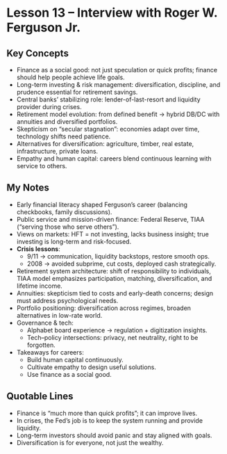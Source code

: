 # Lesson 13 – Interview with Roger W. Ferguson Jr.

## Key Concepts
- Finance as a social good: not just speculation or quick profits; finance should help people achieve life goals.  
- Long-term investing & risk management: diversification, discipline, and prudence essential for retirement savings.  
- Central banks’ stabilizing role: lender-of-last-resort and liquidity provider during crises.  
- Retirement model evolution: from defined benefit → hybrid DB/DC with annuities and diversified portfolios.  
- Skepticism on “secular stagnation”: economies adapt over time, technology shifts need patience.  
- Alternatives for diversification: agriculture, timber, real estate, infrastructure, private loans.  
- Empathy and human capital: careers blend continuous learning with service to others.  

## My Notes
- Early financial literacy shaped Ferguson’s career (balancing checkbooks, family discussions).  
- Public service and mission-driven finance: Federal Reserve, TIAA (“serving those who serve others”).  
- Views on markets: HFT = not investing, lacks business insight; true investing is long-term and risk-focused.  
- **Crisis lessons**:  
  - 9/11 → communication, liquidity backstops, restore smooth ops.  
  - 2008 → avoided subprime, cut costs, deployed cash strategically.  
- Retirement system architecture: shift of responsibility to individuals, TIAA model emphasizes participation, matching, diversification, and lifetime income.  
- Annuities: skepticism tied to costs and early-death concerns; design must address psychological needs.  
- Portfolio positioning: diversification across regimes, broaden alternatives in low-rate world.  
- Governance & tech:  
  - Alphabet board experience → regulation + digitization insights.  
  - Tech–policy intersections: privacy, net neutrality, right to be forgotten.  
- Takeaways for careers:  
  - Build human capital continuously.  
  - Cultivate empathy to design useful solutions.  
  - Use finance as a social good.  

## Quotable Lines
- Finance is “much more than quick profits”; it can improve lives.  
- In crises, the Fed’s job is to keep the system running and provide liquidity.  
- Long-term investors should avoid panic and stay aligned with goals.  
- Diversification is for everyone, not just the wealthy.  

